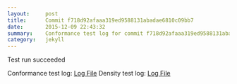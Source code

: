```yaml
---
layout:     post
title:      Commit f718d92afaaa319ed9588131abadae6810c09bb7
date:       2015-12-09 22:43:32
summary:    Conformance test log for commit f718d92afaaa319ed9588131abadae6810c09bb7.
category:   jekyll
---
```


Test run succeeded

Conformance test log: [Log File](http://s3-us-west-2.amazonaws.com/kraken-e2e-logs/conformance/kraken_f718d92afaaa319ed9588131abadae6810c09bb7_conformance.log)
Density test log: [Log File](http://s3-us-west-2.amazonaws.com/kraken-e2e-logs/conformance/kraken_f718d92afaaa319ed9588131abadae6810c09bb7_density.log)
